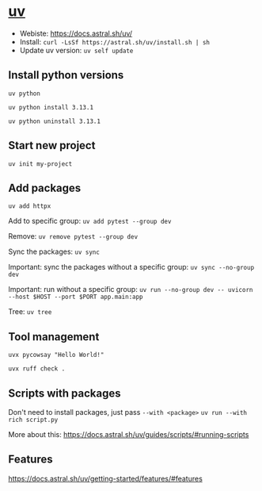 # [uv](https://docs.astral.sh/uv/)

- Webiste: https://docs.astral.sh/uv/
- Install: `curl -LsSf https://astral.sh/uv/install.sh | sh`
- Update uv version: `uv self update`

## Install python versions

`uv python`

`uv python install 3.13.1`

`uv python uninstall 3.13.1`


## Start new project

`uv init my-project`

## Add packages

`uv add httpx`

Add to specific group: `uv add pytest --group dev`

Remove: `uv remove pytest --group dev`

Sync the packages: `uv sync`

Important: sync the packages without a specific group: `uv sync --no-group dev`

Important: run without a specific group: `uv run --no-group dev -- uvicorn --host $HOST --port $PORT app.main:app`

Tree: `uv tree`

## Tool management

`uvx pycowsay "Hello World!"`

`uvx ruff check .`

## Scripts with packages

Don't need to install packages, just pass `--with <package>`
`uv run --with rich script.py`

More about this: https://docs.astral.sh/uv/guides/scripts/#running-scripts

## Features

https://docs.astral.sh/uv/getting-started/features/#features

